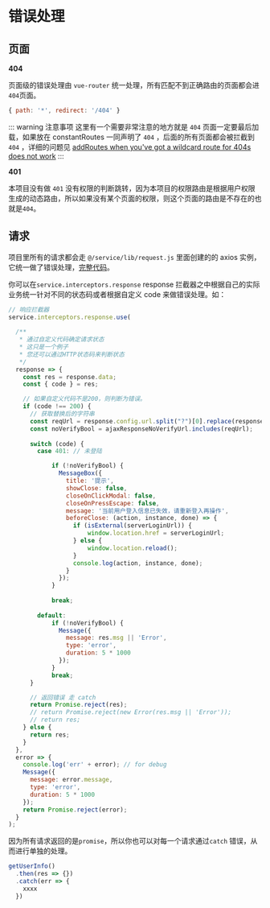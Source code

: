 # 错误处理

## 页面

**404**

页面级的错误处理由 `vue-router` 统一处理，所有匹配不到正确路由的页面都会进 `404`页面。

```js
{ path: '*', redirect: '/404' }
```

::: warning 注意事项
 这里有一个需要非常注意的地方就是 `404` 页面一定要最后加载，如果放在 constantRoutes 一同声明了 `404` ，后面的所有页面都会被拦截到`404` ，详细的问题见 [addRoutes when you've got a wildcard route for 404s does not work](https://github.com/vuejs/vue-router/issues/1176)
:::

**401**

本项目没有做 `401` 没有权限的判断跳转，因为本项目的权限路由是根据用户权限生成的动态路由，所以如果没有某个页面的权限，则这个页面的路由是不存在的也就是`404`。


## 请求

项目里所有的请求都会走 `@/service/lib/request.js` 里面创建的的 axios 实例，它统一做了错误处理，[完整代码](https://github.com/lqsong/admin-element-vue/blob/master/src/service/lib/request.js)。

你可以在`service.interceptors.response` response 拦截器之中根据自己的实际业务统一针对不同的状态码或者根据自定义 code 来做错误处理。如：

```js
// 响应拦截器
service.interceptors.response.use(
  
  /**
   * 通过自定义代码确定请求状态
   * 这只是一个例子
   * 您还可以通过HTTP状态码来判断状态
   */
  response => {
    const res = response.data;
    const { code } = res;

    // 如果自定义代码不是200，则判断为错误。
    if (code !== 200) {
      // 获取替换后的字符串
      const reqUrl = response.config.url.split("?")[0].replace(response.config.baseURL, '');
      const noVerifyBool = ajaxResponseNoVerifyUrl.includes(reqUrl);
      
      switch (code) {
        case 401: // 未登陆

            if (!noVerifyBool) {
              MessageBox({
                title: '提示',
                showClose: false,
                closeOnClickModal: false,
                closeOnPressEscape: false,
                message: '当前用户登入信息已失效，请重新登入再操作',
                beforeClose: (action, instance, done) => {                  
                  if (isExternal(serverLoginUrl)) {
                      window.location.href = serverLoginUrl;
                  } else {
                      window.location.reload();                    
                  }
                  console.log(action, instance, done);
                }
              });
            }
            
            break;
      
        default:
            if (!noVerifyBool) {
              Message({
                message: res.msg || 'Error',
                type: 'error',
                duration: 5 * 1000
              });
            }
            break;
      }

      // 返回错误 走 catch 
      return Promise.reject(res);
      // return Promise.reject(new Error(res.msg || 'Error'));
      // return res;
    } else {
      return res;
    }
  },
  error => {
    console.log('err' + error); // for debug
    Message({
      message: error.message,
      type: 'error',
      duration: 5 * 1000
    });
    return Promise.reject(error);
  }
);

```

因为所有请求返回的是`promise`，所以你也可以对每一个请求通过`catch` 错误，从而进行单独的处理。

```js
getUserInfo()
  .then(res => {})
  .catch(err => {
    xxxx
  })
```
